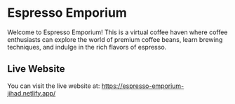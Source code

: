 # Espresso Emporium

Welcome to Espresso Emporium! This is a virtual coffee haven where coffee enthusiasts can explore the world of premium coffee beans, learn brewing techniques, and indulge in the rich flavors of espresso.

## Live Website

You can visit the live website at: https://espresso-emporium-jihad.netlify.app/
